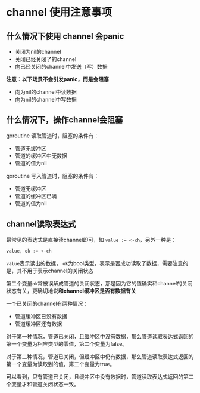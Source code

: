 # channel 使用注意事项


## 什么情况下使用 channel 会panic

- 关闭为nil的channel
- 关闭已经关闭了的channel
- 向已经关闭的channel中发送（写）数据

**注意：以下场景不会引发panic，而是会阻塞**

- 向为nil的channel中读数据
- 向为nil的channel中写数据

## 什么情况下，操作channel会阻塞

goroutine 读取管道时，阻塞的条件有：
- 管道无缓冲区
- 管道的缓冲区中无数据
- 管道的值为nil


goroutine 写入管道时，阻塞的条件有：
- 管道无缓冲区
- 管道的缓冲区已满
- 管道的值为nil

## channel读取表达式

最常见的表达式是直接读channel即可，如 `value := <-ch`，另外一种是：
```go
value, ok := <-ch
```
`value`表示读出的数据， `ok`为bool类型，表示是否成功读取了数据，需要注意的是，其不用于表示channel的关闭状态

第二个变量`ok`常被误解成管道的关闭状态，那是因为它的值确实和channel的关闭状态有关，更确切地说**和channel缓冲区是否有数据有关**

一个已关闭的channel有两种情况：
- 管道缓冲区已没有数据
- 管道缓冲区还有数据

对于第一种情况，管道已关闭，且缓冲区中没有数据，那么管道读取表达式返回的第一个变量为相应类型的零值，第二个变量为false。

对于第二种情况，管道已关闭，但缓冲区中仍有数据，那么管道读取表达式返回的第一个变量为读取到的值，第二个变量为true。

可以看到，只有管道已关闭，且缓冲区中没有数据时，管道读取表达式返回的第二个变量才和管道关闭状态一致。
